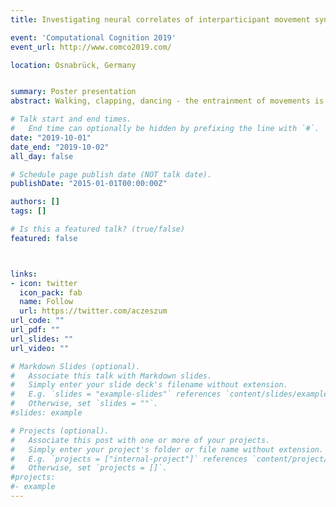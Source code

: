 ```yaml
---
title: Investigating neural correlates of interparticipant movement synchronization using EEG hyperscanning

event: 'Computational Cognition 2019'
event_url: http://www.comco2019.com/

location: Osnabrück, Germany


summary: Poster presentation
abstract: Walking, clapping, dancing - the entrainment of movements is common in social situations. This phenomenon seems to exceed single-brain mechanisms, since mutual adaptation is one of its core features. Previous research suggests that - among the mirror neuron system and frontal alpha activity - cortical oscillations in the primary motor cortex are crucial for establishing synchronization. Namely, transcranial alternating current stimulation (tACS) at 20 Hz in-phase beta frequency led to better/faster initial synchronization in a tapping task (Novembre 2017). In this study we will investigate neural mechanisms underlying synchronization in a tapping task using EEG hyperscanning. We performed a pilot study in which we measured behavioral and neurophysiological (EEG) responses of participants in a tapping task. Participants sat in front of a monitor next to each other, without visual contact. Through earphones covered with earmuffs they could hear their own and their partners button presses, distinguishable by different tapping sounds. The task was to synchronize their tapping within a period of 9 taps with a target frequency of 2 Hz. In this poster, we will present first behavioral and neurophysiological results of the pilot study. We focused our analysis on measuring behavioral synchronization between participants and its neural underpinnings. Namely, we analyzed event related potentials (ERP) triggered by tapping in both participants. We observed pairs that have clear leader-follower distinction as well as pairs that entrain to each other while tapping. Furthermore, we found ERPs differences between leaders, followers and entrained participants. Suggesting that different brain dynamics are related to different roles in a cooperative task. In sum, we present preliminary results of our ERP and behavioral analysis. Beyond the behavioral and ERP analysis, we will give an outlook on future interbain analyses.  They will be applied in order to gain insight into the role interbrain couplings in the time-frequency domain play in tapping synchronization.  

# Talk start and end times.
#   End time can optionally be hidden by prefixing the line with `#`.
date: "2019-10-01"
date_end: "2019-10-02"
all_day: false

# Schedule page publish date (NOT talk date).
publishDate: "2015-01-01T00:00:00Z"

authors: []
tags: []

# Is this a featured talk? (true/false)
featured: false



links:
- icon: twitter
  icon_pack: fab
  name: Follow
  url: https://twitter.com/aczeszum
url_code: ""
url_pdf: ""
url_slides: ""
url_video: ""

# Markdown Slides (optional).
#   Associate this talk with Markdown slides.
#   Simply enter your slide deck's filename without extension.
#   E.g. `slides = "example-slides"` references `content/slides/example-slides.md`.
#   Otherwise, set `slides = ""`.
#slides: example

# Projects (optional).
#   Associate this post with one or more of your projects.
#   Simply enter your project's folder or file name without extension.
#   E.g. `projects = ["internal-project"]` references `content/project/deep-learning/index.md`.
#   Otherwise, set `projects = []`.
#projects:
#- example
---
```



